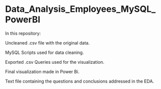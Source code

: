 # Data_Analysis_Employees_MySQL_PowerBI
  In this repository:

Uncleaned .csv file with the original data.

MySQL Scripts used for data cleaning.

Exported .csv Queries used for the visualization.

Final visualization made in Power Bi.

Text file containing the questions and conclusions addressed in the EDA.
